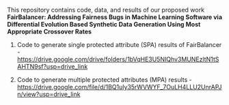 This repository contains code, data, and results of our proposed work **FairBalancer: Addressing Fairness Bugs in Machine Learning Software via Differential Evolution Based Synthetic Data Generation Using Most Appropriate Crossover Rates**


1. Code to generate single protected attribute (SPA) results of FairBalancer - https://drive.google.com/drive/folders/1bVqHE3U5NIQhv3MUNEzltN1tSAHTN9sf?usp=drive_link 

2. Code to generate multiple protected attributes (MPA) results - https://drive.google.com/file/d/1BQ1uly35rWVWYF_7OuLH4LLU2UnrAPJn/view?usp=drive_link 
